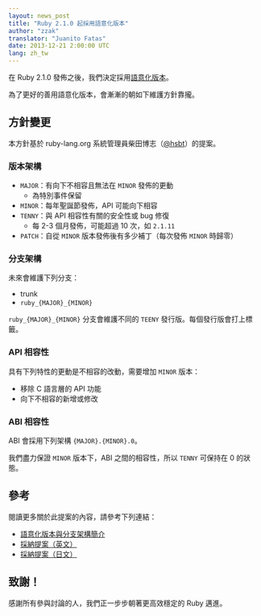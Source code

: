```yaml
---
layout: news_post
title: "Ruby 2.1.0 起採用語意化版本"
author: "zzak"
translator: "Juanito Fatas"
date: 2013-12-21 2:00:00 UTC
lang: zh_tw
---
```


在 Ruby 2.1.0 發佈之後，我們決定採用[語意化版本](http://semver.org/lang/zh-TW/)。

為了更好的善用語意化版本，會漸漸的朝如下維護方針靠攏。

## 方針變更

本方針基於 ruby-lang.org 系統管理員柴田博志（[@hsbt](https://twitte.com/hsbt)）的提案。

### 版本架構

* `MAJOR`：有向下不相容且無法在 `MINOR` 發佈的更動
  * 為特別事件保留
* `MINOR`：每年聖誕節發佈，API 可能向下相容
* `TENNY`：與 API 相容性有關的安全性或 bug 修復
  * 每 2-3 個月發佈，可能超過 10 次，如 `2.1.11`
* `PATCH`：自從 `MINOR` 版本發佈後有多少補丁（每次發佈 `MINOR` 時歸零）

### 分支架構

未來會維護下列分支：

* trunk
* `ruby_{MAJOR}_{MINOR}`

`ruby_{MAJOR}_{MINOR}` 分支會維護不同的 `TEENY` 發行版。每個發行版會打上標籤。

### API 相容性

具有下列特性的更動是不相容的改動，需要增加 `MINOR` 版本：

* 移除 C 語言層的 API 功能
* 向下不相容的新增或修改

### ABI 相容性

ABI 會採用下列架構 `{MAJOR}.{MINOR}.0`。

我們盡力保證 `MINOR` 版本下，ABI 之間的相容性，所以 `TENNY` 可保持在 0 的狀態。

## 參考

閱讀更多關於此提案的內容，請參考下列連結：

* [語意化版本與分支架構簡介](http://bugs.ruby-lang.org/issues/8835)
* [採納提案（英文）](https://gist.github.com/sorah/7803201)
* [採納提案（日文）](https://gist.github.com/hsbt/7719305)

## 致謝！

感謝所有參與討論的人，我們正一步步朝著更高效穩定的 Ruby 邁進。
